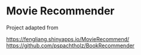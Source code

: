 # Movie Recommender

Project adapted from 

https://fengliang.shinyapps.io/MovieRecommend/
https://github.com/pspachtholz/BookRecommender

